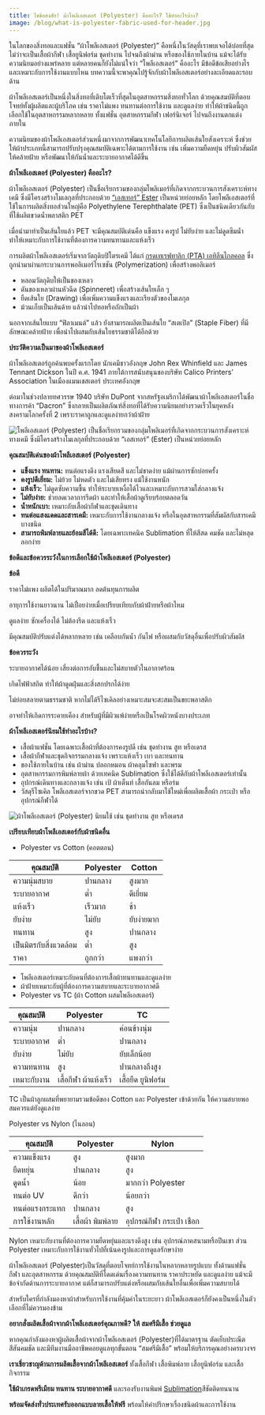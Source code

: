 ```yaml
---
title: ไขข้อสงสัย! ผ้าโพลีเอสเตอร์ (Polyester) คืออะไร? ใช้ทำอะไรบ้าง?
image: /blog/what-is-polyester-fabric-used-for-header.jpg
---
```

ในโลกของสิ่งทอและแฟชั่น “ผ้าโพลีเอสเตอร์ (Polyester)” คือหนึ่งในวัสดุที่เราพบเจอได้บ่อยที่สุด ไม่ว่าจะเป็นเสื้อผ้ากีฬา เสื้อยูนิฟอร์ม ชุดทำงาน ไปจนถึงผ้าม่าน หรือของใช้ภายในบ้าน แม้จะได้รับความนิยมอย่างแพร่หลาย แต่หลายคนก็ยังไม่แน่ใจว่า “โพลีเอสเตอร์” คืออะไร มีข้อดีข้อเสียอย่างไร และเหมาะกับการใช้งานแบบไหน บทความนี้จะพาคุณไปรู้จักกับผ้าโพลีเอสเตอร์อย่างละเอียดและรอบด้าน

ผ้าโพลีเอสเตอร์เป็นหนึ่งในสิ่งทอที่เติบโตเร็วที่สุดในอุตสาหกรรมสิ่งทอทั่วโลก ด้วยคุณสมบัติที่ตอบโจทย์ทั้งผู้ผลิตและผู้บริโภค เช่น ราคาไม่แพง ทนทานต่อการใช้งาน และดูแลง่าย ทำให้ผ้าชนิดนี้ถูกเลือกใช้ในอุตสาหกรรมหลากหลาย ทั้งแฟชั่น อุตสาหกรรมกีฬา เฟอร์นิเจอร์ ไปจนถึงงานตกแต่งภายใน

ความนิยมของผ้าโพลีเอสเตอร์ส่วนหนึ่งมาจากการพัฒนาเทคโนโลยีการผลิตเส้นใยสังเคราะห์ ซึ่งช่วยให้ผ้าประเภทนี้สามารถปรับปรุงคุณสมบัติเฉพาะได้ตามการใช้งาน เช่น เพิ่มความยืดหยุ่น ปรับผิวสัมผัสให้คล้ายฝ้าย หรือพัฒนาให้กันน้ำและระบายอากาศได้ดีขึ้น

**ผ้าโพลีเอสเตอร์ (Polyester) คืออะไร?**

ผ้าโพลีเอสเตอร์ (Polyester) เป็นชื่อเรียกรวมของกลุ่มโพลิเมอร์ที่เกิดจากกระบวนการสังเคราะห์ทางเคมี ซึ่งมีโครงสร้างโมเลกุลที่ประกอบด้วย [“เอสเทอร์” Ester](https://th.wikipedia.org/wiki/%E0%B9%80%E0%B8%AD%E0%B8%AA%E0%B9%80%E0%B8%97%E0%B8%AD%E0%B8%A3%E0%B9%8C)  เป็นหน่วยย่อยหลัก โดยโพลีเอสเตอร์ที่ใช้ในการผลิตสิ่งทอส่วนใหญ่คือ Polyethylene Terephthalate (PET) ซึ่งเป็นชนิดเดียวกันกับที่ใช้ผลิตขวดน้ำพลาสติก PET

เมื่อนำมาทำเป็นเส้นใยแล้ว PET จะมีคุณสมบัติเด่นคือ แข็งแรง คงรูป ไม่ยับง่าย และไม่ดูดซึมน้ำ ทำให้เหมาะกับการใช้งานที่ต้องการความทนทานและแห้งเร็ว

การผลิตผ้าโพลีเอสเตอร์เริ่มจากวัตถุดิบปิโตรเคมี ได้แก่ [กรดเทเรฟทาลิก (PTA) ](https://en.wikipedia.org/wiki/Terephthalic_acid)  [เอทิลีนไกลคอล](https://th.wikipedia.org/wiki/%E0%B9%80%E0%B8%AD%E0%B8%97%E0%B8%B4%E0%B8%A5%E0%B8%B5%E0%B8%99%E0%B9%84%E0%B8%81%E0%B8%A5%E0%B8%84%E0%B8%AD%E0%B8%A5)  ซึ่งถูกนำมาผ่านกระบวนการพอลิเมอร์ไรเซชัน (Polymerization) เพื่อสร้างพอลิเมอร์ 

- หลอมวัตถุดิบให้เป็นของเหลว
- ดันของเหลวผ่านหัวฉีด (Spinneret) เพื่อสร้างเส้นใยเล็ก ๆ
- ยืดเส้นใย (Drawing) เพื่อเพิ่มความแข็งแรงและเรียงตัวของโมเลกุล
- ม้วนเก็บเป็นเส้นด้าย แล้วนำไปทอหรือถักเป็นผ้า

นอกจากเส้นใยแบบ “ฟิลาเมนต์” แล้ว ยังสามารถผลิตเป็นเส้นใย “สเตเปิล” (Staple Fiber) ที่มีลักษณะคล้ายฝ้าย เพื่อนำไปผสมกับเส้นใยธรรมชาติได้อีกด้วย

**ประวัติความเป็นมาของผ้าโพลีเอสเตอร์**

ผ้าโพลีเอสเตอร์ถูกค้นพบครั้งแรกโดย นักเคมีชาวอังกฤษ John Rex Whinfield และ James Tennant Dickson ในปี ค.ศ. 1941 ภายใต้การสนับสนุนของบริษัท Calico Printers’ Association ในเมืองแมนเชสเตอร์ ประเทศอังกฤษ

ต่อมาในช่วงปลายทศวรรษ 1940 บริษัท DuPont จากสหรัฐอเมริกาได้พัฒนาผ้าโพลีเอสเตอร์ในชื่อทางการค้า “Dacron” ซึ่งกลายเป็นผลิตภัณฑ์สิ่งทอที่ได้รับความนิยมอย่างรวดเร็วในยุคหลังสงครามโลกครั้งที่ 2 เพราะราคาถูกและดูแลง่ายกว่าผ้าฝ้าย

![โพลีเอสเตอร์ (Polyester) เป็นชื่อเรียกรวมของกลุ่มโพลิเมอร์ที่เกิดจากกระบวนการสังเคราะห์ทางเคมี ซึ่งมีโครงสร้างโมเลกุลที่ประกอบด้วย “เอสเทอร์” (Ester) เป็นหน่วยย่อยหลัก](/blog/426.jpg)

**คุณสมบัติเด่นของผ้าโพลีเอสเตอร์ (Polyester)**

- **แข็งแรง ทนทาน:** ทนต่อแรงดึง แรงเสียดสี และไม่ขาดง่าย แม้ผ่านการซักบ่อยครั้ง
- **คงรูปดีเยี่ยม:** ไม่ย้วย ไม่หดตัว และไม่เสียทรง แม้ใช้งานหนัก
- **แห้งเร็ว:** ไม่ดูดซับความชื้น ทำให้ระบายเหงื่อได้ไวและเหมาะกับการสวมใส่กลางแจ้ง
- **ไม่ยับง่าย:** ช่วยลดเวลาการรีดผ้า และทำให้เสื้อผ้าดูเรียบร้อยตลอดวัน
- **น้ำหนักเบา:** เหมาะกับเสื้อผ้ากีฬาและชุดเดินทาง
- **ทนต่อแสงแดดและสารเคมี:** เหมาะกับการใช้งานกลางแจ้ง หรือในอุตสาหกรรมที่สัมผัสกับสารเคมีบางชนิด
- **สามารถพิมพ์ลายและย้อมสีได้ดี:** โดยเฉพาะเทคนิค Sublimation ที่ให้สีสด คมชัด และไม่หลุดลอกง่าย

**ข้อดีและข้อควรระวังในการเลือกใช้ผ้าโพลีเอสเตอร์ (Polyester)**

**ข้อดี**

ราคาไม่แพง ผลิตได้ในปริมาณมาก ลดต้นทุนการผลิต

อายุการใช้งานยาวนาน ไม่เปื่อยง่ายเมื่อเปรียบเทียบกับผ้าฝ้ายหรือผ้าไหม

ดูแลง่าย ซักเครื่องได้ ไม่ต้องรีด และแห้งเร็ว

มีคุณสมบัติปรับแต่งได้หลากหลาย เช่น เคลือบกันน้ำ กันไฟ หรือผสมกับวัสดุอื่นเพื่อปรับผิวสัมผัส

**ข้อควรระวัง**

ระบายอากาศได้น้อย เสี่ยงต่อการอับชื้นและไม่สบายตัวในอากาศร้อน

เกิดไฟฟ้าสถิต ทำให้ผ้าดูดฝุ่นและสิ่งสกปรกได้ง่าย

ไม่ย่อยสลายตามธรรมชาติ หากไม่ได้รีไซเคิลอย่างเหมาะสมจะสะสมเป็นขยะพลาสติก

อาจทำให้เกิดการระคายเคือง สำหรับผู้ที่มีผิวแพ้ง่ายหรือเป็นโรคผิวหนังบางประเภท

**ผ้าโพลีเอสเตอร์นิยมใช้ทำอะไรบ้าง?**

- เสื้อผ้าแฟชั่น โดยเฉพาะเสื้อผ้าที่ต้องการคงรูปดี เช่น ชุดทำงาน สูท หรือเดรส
- เสื้อผ้ากีฬาและชุดกิจกรรมกลางแจ้ง เพราะแห้งเร็ว เบา และทนทาน
- ของใช้ภายในบ้าน เช่น ผ้าม่าน ปลอกหมอน ผ้าคลุมโซฟา และพรม
- อุตสาหกรรมการพิมพ์ลายผ้า ด้วยเทคนิค Sublimation ซึ่งใช้ได้ดีกับผ้าโพลีเอสเตอร์เท่านั้น
- อุปกรณ์เดินทางและกลางแจ้ง เช่น เป้ ผ้าเต็นท์ เสื้อกันลม หรือร่ม
- วัสดุรีไซเคิล โพลีเอสเตอร์จากขวด PET สามารถนำกลับมาใช้ใหม่เพื่อผลิตเสื้อผ้า กระเป๋า หรืออุปกรณ์กีฬาได้

![ผ้าโพลีเอสเตอร์ (Polyester) นิยมใช้  เช่น ชุดทำงาน สูท หรือเดรส ](/blog/102136.jpg)

**เปรียบเทียบผ้าโพลีเอสเตอร์กับผ้าชนิดอื่น**
- Polyester vs Cotton (คอตตอน)


| **คุณสมบัติ**              | **Polyester** | **Cotton**     |
|---------------------------|---------------|----------------|
| ความนุ่มสบาย              | ปานกลาง      | สูงมาก         |
| ระบายอากาศ               | ต่ำ           | ดีเยี่ยม       |
| แห้งเร็ว                  | เร็วมาก       | ช้า            |
| ยับง่าย                   | ไม่ยับ        | ยับง่ายมาก     |
| ทนทาน                    | สูง           | ปานกลาง        |
| เป็นมิตรกับสิ่งแวดล้อม    | ต่ำ           | สูง            |
| ราคา                      | ถูกกว่า       | แพงกว่า        |


- โพลีเอสเตอร์เหมาะกับคนที่ต้องการเสื้อผ้าทนทานและดูแลง่าย
- ผ้าฝ้ายเหมาะกับผู้ที่ต้องการความสบายและระบายอากาศดี
- Polyester vs TC (ผ้า Cotton ผสมโพลีเอสเตอร์)


| **คุณสมบัติ**       | **Polyester**         | **TC**                     |
|---------------------|------------------------|----------------------------|
| ความนุ่ม            | ปานกลาง               | ค่อนข้างนุ่ม              |
| ระบายอากาศ         | ต่ำ                    | ปานกลาง                   |
| ยับง่าย             | ไม่ยับ                 | ยับเล็กน้อย               |
| ความทนทาน          | สูง                    | ปานกลางถึงสูง            |
| เหมาะกับงาน         | เสื้อกีฬา ผ้าแห้งเร็ว | เสื้อยืด ยูนิฟอร์ม        |


TC เป็นผ้าลูกผสมที่พยายามรวมข้อดีของ Cotton และ Polyester เข้าด้วยกัน ให้ความสบายพอสมควรแต่ยังดูแลง่าย

Polyester vs Nylon (ไนลอน)


| **คุณสมบัติ**         | **Polyester**             | **Nylon**                           |
|------------------------|----------------------------|--------------------------------------|
| ความแข็งแรง           | สูง                         | สูงมาก                              |
| ยืดหยุ่น               | ปานกลาง                    | สูง                                 |
| ดูดน้ำ                 | น้อย                        | มากกว่า Polyester                   |
| ทนต่อ UV              | ดีกว่า                      | น้อยกว่า                            |
| ทนต่อแรงกระแทก       | ปานกลาง                    | สูง                                 |
| การใช้งานหลัก          | เสื้อผ้า พิมพ์ลาย           | อุปกรณ์กีฬา กระเป๋า เชือก           |


Nylon เหมาะกับงานที่ต้องการความยืดหยุ่นและแรงดึงสูง เช่น อุปกรณ์ภาคสนามหรือปีนเขา ส่วน Polyester เหมาะกับการใช้งานทั่วไปที่เน้นคงรูปและการดูแลรักษาง่าย

ผ้าโพลีเอสเตอร์ (Polyester)เป็นวัสดุที่ตอบโจทย์การใช้งานในหลากหลายรูปแบบ ทั้งด้านแฟชั่น กีฬา และอุตสาหกรรม ด้วยคุณสมบัติที่โดดเด่นเรื่องความทนทาน ราคาประหยัด และดูแลง่าย แม้จะมีข้อจำกัดด้านการระบายอากาศ แต่ก็สามารถปรับแต่งหรือผสมกับเส้นใยอื่นเพื่อเพิ่มความสบายได้

สำหรับใครที่กำลังมองหาผ้าสำหรับการใช้งานที่คุ้มค่าในระยะยาว ผ้าโพลีเอสเตอร์ก็ยังคงเป็นหนึ่งในตัวเลือกที่ไม่ควรมองข้าม

**อยากสั่งผลิตเสื้อผ้าจากผ้าโพลีเอสเตอร์คุณภาพดี? ให้ สมศรีมีเสื้อ ช่วยดูแล**

หากคุณกำลังมองหาผู้ผลิตเสื้อผ้าจากผ้าโพลีเอสเตอร์ (Polyester)ที่ได้มาตรฐาน ตัดเย็บประณีต สีสันคมชัด และมีทีมงานมืออาชีพคอยดูแลทุกขั้นตอน “สมศรีมีเสื้อ” พร้อมให้บริการคุณอย่างครบวงจร

**เราเชี่ยวชาญด้านการผลิตเสื้อจากผ้าโพลีเอสเตอร์** ทั้งเสื้อกีฬา เสื้อพิมพ์ลาย เสื้อยูนิฟอร์ม และเสื้อกิจกรรม

**ใช้ผ้าเกรดพรีเมียม ทนทาน ระบายอากาศดี** และรองรับงานพิมพ์ [Sublimation](/t-shirt-screen-printing-sublimation)สีชัดติดทนนาน

**พร้อมจัดส่งทั่วประเทศรับออกแบบลายเสื้อให้ฟรี** พร้อมให้คำปรึกษาเรื่องชนิดผ้าและการใช้งาน
